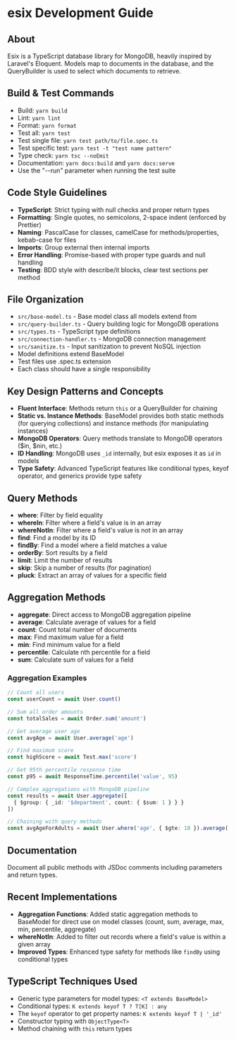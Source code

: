 # esix Development Guide

## About

Esix is a TypeScript database library for MongoDB, heavily inspired by Laravel's
Eloquent. Models map to documents in the database, and the QueryBuilder is used
to select which documents to retrieve.

## Build & Test Commands

- Build: `yarn build`
- Lint: `yarn lint`
- Format: `yarn format`
- Test all: `yarn test`
- Test single file: `yarn test path/to/file.spec.ts`
- Test specific test: `yarn test -t "test name pattern"`
- Type check: `yarn tsc --noEmit`
- Documentation: `yarn docs:build` and `yarn docs:serve`
- Use the "--run" parameter when running the test suite

## Code Style Guidelines

- **TypeScript**: Strict typing with null checks and proper return types
- **Formatting**: Single quotes, no semicolons, 2-space indent (enforced by
  Prettier)
- **Naming**: PascalCase for classes, camelCase for methods/properties,
  kebab-case for files
- **Imports**: Group external then internal imports
- **Error Handling**: Promise-based with proper type guards and null handling
- **Testing**: BDD style with describe/it blocks, clear test sections per method

## File Organization

- `src/base-model.ts` - Base model class all models extend from
- `src/query-builder.ts` - Query building logic for MongoDB operations
- `src/types.ts` - TypeScript type definitions
- `src/connection-handler.ts` - MongoDB connection management
- `src/sanitize.ts` - Input sanitization to prevent NoSQL injection
- Model definitions extend BaseModel
- Test files use .spec.ts extension
- Each class should have a single responsibility

## Key Design Patterns and Concepts

- **Fluent Interface**: Methods return `this` or a QueryBuilder for chaining
- **Static vs. Instance Methods**: BaseModel provides both static methods (for
  querying collections) and instance methods (for manipulating instances)
- **MongoDB Operators**: Query methods translate to MongoDB operators
  ($in,
  $nin, etc.)
- **ID Handling**: MongoDB uses `_id` internally, but esix exposes it as `id` in
  models
- **Type Safety**: Advanced TypeScript features like conditional types, keyof
  operator, and generics provide type safety

## Query Methods

- **where**: Filter by field equality
- **whereIn**: Filter where a field's value is in an array
- **whereNotIn**: Filter where a field's value is not in an array
- **find**: Find a model by its ID
- **findBy**: Find a model where a field matches a value
- **orderBy**: Sort results by a field
- **limit**: Limit the number of results
- **skip**: Skip a number of results (for pagination)
- **pluck**: Extract an array of values for a specific field

## Aggregation Methods

- **aggregate**: Direct access to MongoDB aggregation pipeline
- **average**: Calculate average of values for a field
- **count**: Count total number of documents
- **max**: Find maximum value for a field
- **min**: Find minimum value for a field
- **percentile**: Calculate nth percentile for a field
- **sum**: Calculate sum of values for a field

### Aggregation Examples

```typescript
// Count all users
const userCount = await User.count()

// Sum all order amounts
const totalSales = await Order.sum('amount')

// Get average user age
const avgAge = await User.average('age')

// Find maximum score
const highScore = await Test.max('score')

// Get 95th percentile response time
const p95 = await ResponseTime.percentile('value', 95)

// Complex aggregations with MongoDB pipeline
const results = await User.aggregate([
  { $group: { _id: '$department', count: { $sum: 1 } } }
])

// Chaining with query methods
const avgAgeForAdults = await User.where('age', { $gte: 18 }).average('age')
```

## Documentation

Document all public methods with JSDoc comments including parameters and return
types.

## Recent Implementations

- **Aggregation Functions**: Added static aggregation methods to BaseModel for
  direct use on model classes (count, sum, average, max, min, percentile, aggregate)
- **whereNotIn**: Added to filter out records where a field's value is within a
  given array
- **Improved Types**: Enhanced type safety for methods like `findBy` using
  conditional types

## TypeScript Techniques Used

- Generic type parameters for model types: `<T extends BaseModel>`
- Conditional types: `K extends keyof T ? T[K] : any`
- The `keyof` operator to get property names: `K extends keyof T | '_id'`
- Constructor typing with `ObjectType<T>`
- Method chaining with `this` return types
